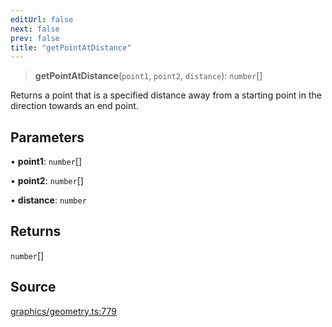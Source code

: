 ```yaml
---
editUrl: false
next: false
prev: false
title: "getPointAtDistance"
---
```


> **getPointAtDistance**(`point1`, `point2`, `distance`): `number`[]

Returns a point that is a specified distance away from a starting point in
the direction towards an end point.

## Parameters

• **point1**: `number`[]

• **point2**: `number`[]

• **distance**: `number`

## Returns

`number`[]

## Source

[graphics/geometry.ts:779](https://github.com/dgmjs/dgmjs/blob/main/packages/core/src/graphics/geometry.ts#L779)
